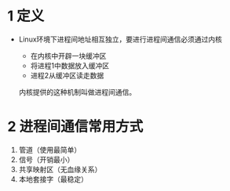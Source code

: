 # 1 定义

- Linux环境下进程间地址相互独立，要进行进程间通信必须通过内核

    - 在内核中开辟一块缓冲区
    - 将进程1中数据放入缓冲区
    - 进程2从缓冲区读走数据

    内核提供的这种机制叫做进程间通信。

# 2 进程间通信常用方式

1. 管道（使用最简单）
2. 信号（开销最小）
3. 共享映射区（无血缘关系）
4. 本地套接字（最稳定）
